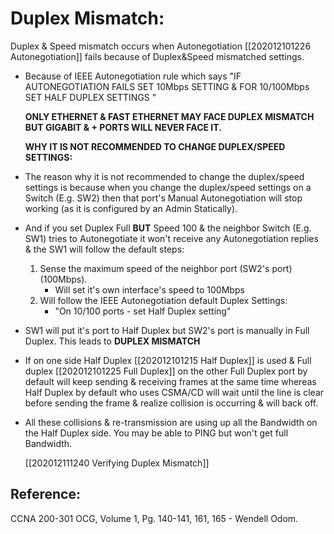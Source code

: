 # Duplex Mismatch:

Duplex & Speed mismatch occurs when Autonegotiation \[\[202012101226 Autonegotiation\]\] fails because of Duplex&Speed mismatched settings.

* Because of IEEE Autonegotiation rule which says "IF AUTONEGOTIATION FAILS SET 10Mbps SETTING & FOR 10/100Mbps SET HALF DUPLEX SETTINGS "

  **ONLY ETHERNET & FAST ETHERNET MAY FACE DUPLEX MISMATCH BUT GIGABIT & + PORTS WILL NEVER FACE IT.**

  **WHY IT IS NOT RECOMMENDED TO CHANGE DUPLEX/SPEED SETTINGS:**

* The reason why it is not recommended to change the duplex/speed settings is because when you change the duplex/speed settings on a Switch \(E.g. SW2\) then that port's Manual Autonegotiation will stop working \(as it is configured by an Admin Statically\).
* And if you set Duplex Full **BUT** Speed 100 & the neighbor Switch \(E.g. SW1\) tries to Autonegotiate it won't receive any Autonegotiation replies & the SW1 will follow the default steps:
  1. Sense the maximum speed of the neighbor port \(SW2's port\) \(100Mbps\).
     * Will set it's own interface's speed to 100Mbps
  2. Will follow the IEEE Autonegotiation default Duplex Settings:
     * "On 10/100 ports - set Half Duplex setting"
* SW1 will put it's port to Half Duplex but SW2's port is manually in Full Duplex. This leads to **DUPLEX MISMATCH**
* If on one side Half Duplex \[\[202012101215 Half Duplex\]\] is used & Full duplex \[\[202012101225 Full Duplex\]\] on the other Full Duplex port by default will keep sending & receiving frames at the same time whereas Half Duplex by default who uses CSMA/CD will wait until the line is clear before sending the frame & realize collision is occurring & will back off.
* All these collisions & re-transmission are using up all the Bandwidth on the Half Duplex side. You may be able to PING but won't get full Bandwidth.

  \[\[202012111240 Verifying Duplex Mismatch\]\]

## Reference:

CCNA 200-301 OCG, Volume 1, Pg. 140-141, 161, 165 - Wendell Odom.


